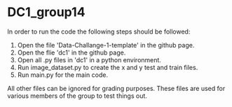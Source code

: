# DC1_group14

In order to run the code the following steps should be followed:
1. Open the file 'Data-Challange-1-template' in the github page.
2. Open the flie 'dc1' in the github page.
3. Open all .py files in 'dc1' in a python environment.
4. Run image_dataset.py to create the x and y test and train files.
5. Run main.py for the main code.


All other files can be ignored for grading purposes. These files are used for various members of the group to test things out.
